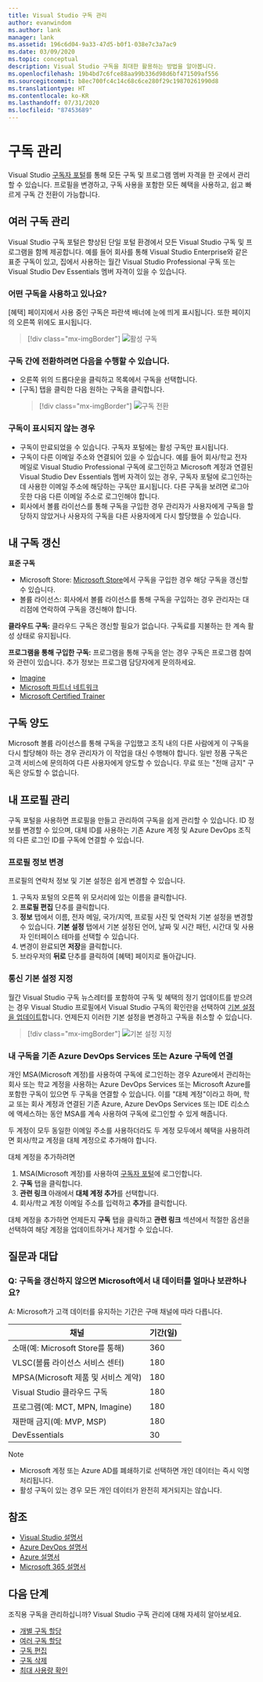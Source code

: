 ```yaml
---
title: Visual Studio 구독 관리
author: evanwindom
ms.author: lank
manager: lank
ms.assetid: 196c6d04-9a33-47d5-b0f1-038e7c3a7ac9
ms.date: 03/09/2020
ms.topic: conceptual
description: Visual Studio 구독을 최대한 활용하는 방법을 알아봅니다.
ms.openlocfilehash: 19b4bd7c6fce88aa99b336d98d6bf471509af556
ms.sourcegitcommit: b8ec700fc4c14c68c6ce280f29c19870261990d8
ms.translationtype: HT
ms.contentlocale: ko-KR
ms.lasthandoff: 07/31/2020
ms.locfileid: "87453689"
---
```

# <a name="managing-subscriptions"></a>구독 관리

Visual Studio [구독자 포털](https://my.visualstudio.com)를 통해 모든 구독 및 프로그램 멤버 자격을 한 곳에서 관리할 수 있습니다. 프로필을 변경하고, 구독 사용을 포함한 모든 혜택을 사용하고, 쉽고 빠르게 구독 간 전환이 가능합니다.

## <a name="managing-multiple-subscriptions"></a>여러 구독 관리

Visual Studio 구독 포털은 향상된 단일 포털 환경에서 모든 Visual Studio 구독 및 프로그램을 함께 제공합니다. 예를 들어 회사를 통해 Visual Studio Enterprise와 같은 표준 구독이 있고, 집에서 사용하는 월간 Visual Studio Professional 구독 또는 Visual Studio Dev Essentials 멤버 자격이 있을 수 있습니다.

### <a name="which-subscription-am-i-using"></a>어떤 구독을 사용하고 있나요?

[혜택] 페이지에서 사용 중인 구독은 파란색 배너에 눈에 띄게 표시됩니다. 또한 페이지의 오른쪽 위에도 표시됩니다.
> [!div class="mx-imgBorder"]
> ![활성 구독](_img/manage-vs-subscriptions/current-subscription-cropped.png "현재 구독은 페이지상단과 구독 드롭다운 목록에 표시됩니다.")

### <a name="to-switch-between-subscriptions-you-can"></a>구독 간에 전환하려면 다음을 수행할 수 있습니다.

- 오른쪽 위의 드롭다운을 클릭하고 목록에서 구독을 선택합니다.
- [구독] 탭을 클릭한 다음 원하는 구독을 클릭합니다.
  > [!div class="mx-imgBorder"]
  > ![구독 전환](_img/manage-vs-subscriptions/change-subscription-resized.png "구독 탭을 클릭하여 모든 구독에 대한 자세한 정보를 확인하고 구독을 전환할 수 있습니다.")

### <a name="if-your-subscription-is-not-visible"></a>구독이 표시되지 않는 경우

- 구독이 만료되었을 수 있습니다. 구독자 포털에는 활성 구독만 표시됩니다.
- 구독이 다른 이메일 주소와 연결되어 있을 수 있습니다. 예를 들어 회사/학교 전자 메일로 Visual Studio Professional 구독에 로그인하고 Microsoft 계정과 연결된 Visual Studio Dev Essentials 멤버 자격이 있는 경우, 구독자 포털에 로그인하는 데 사용한 이메일 주소에 해당하는 구독만 표시됩니다. 다른 구독을 보려면 로그아웃한 다음 다른 이메일 주소로 로그인해야 합니다.
- 회사에서 볼륨 라이선스를 통해 구독을 구입한 경우 관리자가 사용자에게 구독을 할당하지 않았거나 사용자의 구독을 다른 사용자에게 다시 할당했을 수 있습니다.

## <a name="renewing-my-subscriptions"></a>내 구독 갱신

**표준 구독**
- Microsoft Store: [Microsoft Store](https://www.microsoft.com/store)에서 구독을 구입한 경우 해당 구독을 갱신할 수 있습니다.
- 볼륨 라이선스:  회사에서 볼륨 라이선스를 통해 구독을 구입하는 경우 관리자는 대리점에 연락하여 구독을 갱신해야 합니다.

**클라우드 구독:**  클라우드 구독은 갱신할 필요가 없습니다. 구독료를 지불하는 한 계속 활성 상태로 유지됩니다.

**프로그램을 통해 구입한 구독:**  프로그램을 통해 구독을 얻는 경우 구독은 프로그램 참여와 관련이 있습니다. 추가 정보는 프로그램 담당자에게 문의하세요.

- [Imagine](https://imagine.microsoft.com/about)
- [Microsoft 파트너 네트워크](https://partner.microsoft.com)
- [Microsoft Certified Trainer](https://www.microsoft.com/learning/mct-certification.aspx)

## <a name="transferring-subscriptions"></a>구독 양도

Microsoft 볼륨 라이선스를 통해 구독을 구입했고 조직 내의 다른 사람에게 이 구독을 다시 할당해야 하는 경우 관리자가 이 작업을 대신 수행해야 합니다.
일반 정품 구독은 고객 서비스에 문의하여 다른 사용자에게 양도할 수 있습니다. 무료 또는 "전매 금지" 구독은 양도할 수 없습니다.

## <a name="managing-my-profile"></a>내 프로필 관리

구독 포털을 사용하면 프로필을 만들고 관리하여 구독을 쉽게 관리할 수 있습니다. ID 정보를 변경할 수 있으며, 대체 ID를 사용하는 기존 Azure 계정 및 Azure DevOps 조직의 다른 로그인 ID를 구독에 연결할 수 있습니다.

### <a name="changing-profile-information"></a>프로필 정보 변경

프로필의 연락처 정보 및 기본 설정은 쉽게 변경할 수 있습니다.

1. 구독자 포털의 오른쪽 위 모서리에 있는 이름을 클릭합니다.
2. **프로필 편집** 단추를 클릭합니다.
3. **정보** 탭에서 이름, 전자 메일, 국가/지역, 프로필 사진 및 연락처 기본 설정을 변경할 수 있습니다. **기본 설정** 탭에서 기본 설정된 언어, 날짜 및 시간 패턴, 시간대 및 사용자 인터페이스 테마를 선택할 수 있습니다.
4. 변경이 완료되면 **저장**을 클릭합니다.
5. 브라우저의 **뒤로** 단추를 클릭하여 [혜택] 페이지로 돌아갑니다.

### <a name="setting-communications-preferences"></a>통신 기본 설정 지정
월간 Visual Studio 구독 뉴스레터를 포함하여 구독 및 혜택의 정기 업데이트를 받으려는 경우 Visual Studio 프로필에서 Visual Studio 구독의 확인란을 선택하여 [기본 설정을 업데이트](https://app.vsaex.visualstudio.com/me?workflowID=devprogram&tab=edit)합니다. 언제든지 이러한 기본 설정을 변경하고 구독을 취소할 수 있습니다. 

   > [!div class="mx-imgBorder"]
   > ![기본 설정 지정](_img/manage-vs-subscriptions/change-prefs.png "Visual Studio 구독 프로그램 이메일 확인란을 클릭하여 업데이트를 수신할 수 있습니다.")
   
### <a name="linking-my-subscription-to-existing-azure-devops-services-or-azure-subscriptions"></a>내 구독을 기존 Azure DevOps Services 또는 Azure 구독에 연결
개인 MSA(Microsoft 계정)를 사용하여 구독에 로그인하는 경우 Azure에서 관리하는 회사 또는 학교 계정을 사용하는 Azure DevOps Services 또는 Microsoft Azure를 포함한 구독이 있으면 두 구독을 연결할 수 있습니다. 이를 "대체 계정"이라고 하며, 학교 또는 회사 계정과 연결된 기존 Azure, Azure DevOps Services 또는 IDE 리소스에 액세스하는 동안 MSA를 계속 사용하여 구독에 로그인할 수 있게 해줍니다.

두 계정이 모두 동일한 이메일 주소를 사용하더라도 두 계정 모두에서 혜택을 사용하려면 회사/학교 계정을 대체 계정으로 추가해야 합니다.

대체 계정을 추가하려면

1. MSA(Microsoft 계정)를 사용하여 [구독자 포털](https://my.visualstudio.com?wt.mc_id=o~msft~docs)에 로그인합니다.
2. **구독** 탭을 클릭합니다.
3. **관련 링크** 아래에서 **대체 계정 추가**를 선택합니다.
4. 회사/학교 계정 이메일 주소를 입력하고 **추가**를 클릭합니다.

대체 계정을 추가하면 언제든지 **구독** 탭을 클릭하고 **관련 링크** 섹션에서 적절한 옵션을 선택하여 해당 계정을 업데이트하거나 제거할 수 있습니다.

## <a name="frequently-asked-questions"></a>질문과 대답

### <a name="q-if-i-do-not-renew-my-subscription-how-long-will-microsoft-keep-my-data"></a>Q: 구독을 갱신하지 않으면 Microsoft에서 내 데이터를 얼마나 보관하나요?
A: Microsoft가 고객 데이터를 유지하는 기간은 구매 채널에 따라 다릅니다.

| 채널                                                | 기간(일) |
|--------------------------------------------------------|-----------------|
|    소매(예: Microsoft Store를 통해)               |    360          |
|    VLSC(볼륨 라이선스 서비스 센터)              |    180          |
|    MPSA(Microsoft 제품 및 서비스 계약)    |    180          |
|    Visual Studio 클라우드 구독                   |    180          |
|    프로그램(예: MCT, MPN, Imagine)          |    180          |
|    재판매 금지(예: MVP, MSP)                      |    180          |
|    DevEssentials                                       |    30           |

> [!NOTE]
> - Microsoft 계정 또는 Azure AD를 폐쇄하기로 선택하면 개인 데이터는 즉시 익명 처리됩니다.
> - 활성 구독이 있는 경우 모든 개인 데이터가 완전히 제거되지는 않습니다.

## <a name="see-also"></a>참조
- [Visual Studio 설명서](https://docs.microsoft.com/visualstudio/)
- [Azure DevOps 설명서](https://docs.microsoft.com/azure/devops/)
- [Azure 설명서](https://docs.microsoft.com/azure/)
- [Microsoft 365 설명서](https://docs.microsoft.com/microsoft-365/)

## <a name="next-steps"></a>다음 단계
조직용 구독을 관리하십니까?  Visual Studio 구독 관리에 대해 자세히 알아보세요.
- [개별 구독 할당](assign-license.md)
- [여러 구독 할당](assign-license-bulk.md)
- [구독 편집](edit-license.md)
- [구독 삭제](delete-license.md)
- [최대 사용량 확인](maximum-usage.md)
